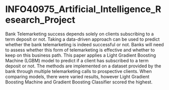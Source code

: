 # INFO40975_Artificial_Intelligence_Research_Project

Bank Telemarketing success depends solely on clients subscribing to a term deposit or not. Taking a data-driven approach can be used to predict whether the bank telemarketing is indeed successful or not. Banks will need to assess whether this form of telemarketing is effective and whether to keep on this business path. This paper applies a Light Gradient Boosting Machine (LGBM) model to predict if a client has subscribed to a term deposit or not. The methods are implemented on a dataset provided by the bank through multiple telemarketing calls to prospective clients. When comparing models, there were varied results, however Light Gradient Boosting Machine and Gradient Boosting Classifier scored the highest.

